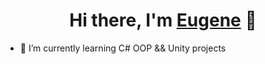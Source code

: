 ## <h1 align="center">Hi there, I'm <a href="https://daniilshat.ru/" target="_blank">Eugene</a> 👋

- 🌱 I’m currently learning C# OOP && Unity projects
<!--
**bayushidzen/bayushidzen** is a ✨ _special_ ✨ repository because its `README.md` (this file) appears on your GitHub profile.

Here are some ideas to get you started:

- 🔭 I’m currently working on ...
- 🌱 I’m currently learning ...
- 👯 I’m looking to collaborate on ...
- 🤔 I’m looking for help with ...
- 💬 Ask me about ...
- 📫 How to reach me: ...
- 😄 Pronouns: ...
- ⚡ Fun fact: ...
-->
